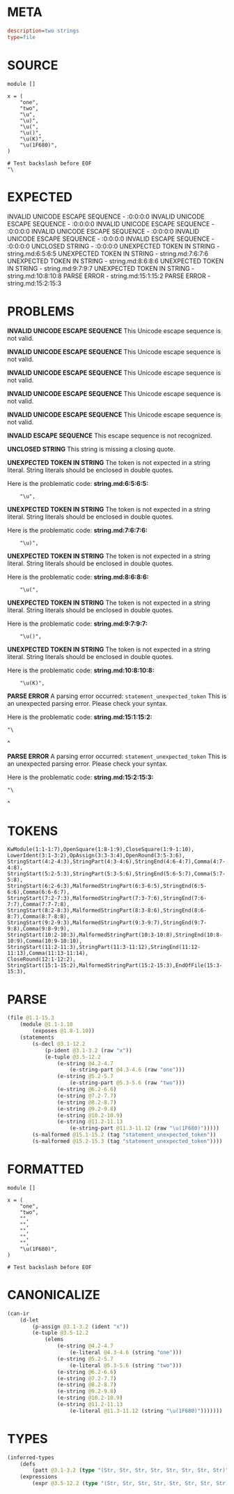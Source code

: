 # META
~~~ini
description=two strings
type=file
~~~
# SOURCE
~~~roc
module []

x = (
	"one",
	"two",
	"\u",
	"\u)",
	"\u(",
	"\u()",
	"\u(K)",
	"\u(1F680)",
)

# Test backslash before EOF
"\
~~~
# EXPECTED
INVALID UNICODE ESCAPE SEQUENCE - :0:0:0:0
INVALID UNICODE ESCAPE SEQUENCE - :0:0:0:0
INVALID UNICODE ESCAPE SEQUENCE - :0:0:0:0
INVALID UNICODE ESCAPE SEQUENCE - :0:0:0:0
INVALID UNICODE ESCAPE SEQUENCE - :0:0:0:0
INVALID ESCAPE SEQUENCE - :0:0:0:0
UNCLOSED STRING - :0:0:0:0
UNEXPECTED TOKEN IN STRING - string.md:6:5:6:5
UNEXPECTED TOKEN IN STRING - string.md:7:6:7:6
UNEXPECTED TOKEN IN STRING - string.md:8:6:8:6
UNEXPECTED TOKEN IN STRING - string.md:9:7:9:7
UNEXPECTED TOKEN IN STRING - string.md:10:8:10:8
PARSE ERROR - string.md:15:1:15:2
PARSE ERROR - string.md:15:2:15:3
# PROBLEMS
**INVALID UNICODE ESCAPE SEQUENCE**
This Unicode escape sequence is not valid.

**INVALID UNICODE ESCAPE SEQUENCE**
This Unicode escape sequence is not valid.

**INVALID UNICODE ESCAPE SEQUENCE**
This Unicode escape sequence is not valid.

**INVALID UNICODE ESCAPE SEQUENCE**
This Unicode escape sequence is not valid.

**INVALID UNICODE ESCAPE SEQUENCE**
This Unicode escape sequence is not valid.

**INVALID ESCAPE SEQUENCE**
This escape sequence is not recognized.

**UNCLOSED STRING**
This string is missing a closing quote.

**UNEXPECTED TOKEN IN STRING**
The token **<unknown>** is not expected in a string literal.
String literals should be enclosed in double quotes.

Here is the problematic code:
**string.md:6:5:6:5:**
```roc
	"\u",
```
    


**UNEXPECTED TOKEN IN STRING**
The token **<unknown>** is not expected in a string literal.
String literals should be enclosed in double quotes.

Here is the problematic code:
**string.md:7:6:7:6:**
```roc
	"\u)",
```
     


**UNEXPECTED TOKEN IN STRING**
The token **<unknown>** is not expected in a string literal.
String literals should be enclosed in double quotes.

Here is the problematic code:
**string.md:8:6:8:6:**
```roc
	"\u(",
```
     


**UNEXPECTED TOKEN IN STRING**
The token **<unknown>** is not expected in a string literal.
String literals should be enclosed in double quotes.

Here is the problematic code:
**string.md:9:7:9:7:**
```roc
	"\u()",
```
      


**UNEXPECTED TOKEN IN STRING**
The token **<unknown>** is not expected in a string literal.
String literals should be enclosed in double quotes.

Here is the problematic code:
**string.md:10:8:10:8:**
```roc
	"\u(K)",
```
       


**PARSE ERROR**
A parsing error occurred: `statement_unexpected_token`
This is an unexpected parsing error. Please check your syntax.

Here is the problematic code:
**string.md:15:1:15:2:**
```roc
"\
```
^


**PARSE ERROR**
A parsing error occurred: `statement_unexpected_token`
This is an unexpected parsing error. Please check your syntax.

Here is the problematic code:
**string.md:15:2:15:3:**
```roc
"\
```
 ^


# TOKENS
~~~zig
KwModule(1:1-1:7),OpenSquare(1:8-1:9),CloseSquare(1:9-1:10),
LowerIdent(3:1-3:2),OpAssign(3:3-3:4),OpenRound(3:5-3:6),
StringStart(4:2-4:3),StringPart(4:3-4:6),StringEnd(4:6-4:7),Comma(4:7-4:8),
StringStart(5:2-5:3),StringPart(5:3-5:6),StringEnd(5:6-5:7),Comma(5:7-5:8),
StringStart(6:2-6:3),MalformedStringPart(6:3-6:5),StringEnd(6:5-6:6),Comma(6:6-6:7),
StringStart(7:2-7:3),MalformedStringPart(7:3-7:6),StringEnd(7:6-7:7),Comma(7:7-7:8),
StringStart(8:2-8:3),MalformedStringPart(8:3-8:6),StringEnd(8:6-8:7),Comma(8:7-8:8),
StringStart(9:2-9:3),MalformedStringPart(9:3-9:7),StringEnd(9:7-9:8),Comma(9:8-9:9),
StringStart(10:2-10:3),MalformedStringPart(10:3-10:8),StringEnd(10:8-10:9),Comma(10:9-10:10),
StringStart(11:2-11:3),StringPart(11:3-11:12),StringEnd(11:12-11:13),Comma(11:13-11:14),
CloseRound(12:1-12:2),
StringStart(15:1-15:2),MalformedStringPart(15:2-15:3),EndOfFile(15:3-15:3),
~~~
# PARSE
~~~clojure
(file @1.1-15.3
	(module @1.1-1.10
		(exposes @1.8-1.10))
	(statements
		(s-decl @3.1-12.2
			(p-ident @3.1-3.2 (raw "x"))
			(e-tuple @3.5-12.2
				(e-string @4.2-4.7
					(e-string-part @4.3-4.6 (raw "one")))
				(e-string @5.2-5.7
					(e-string-part @5.3-5.6 (raw "two")))
				(e-string @6.2-6.6)
				(e-string @7.2-7.7)
				(e-string @8.2-8.7)
				(e-string @9.2-9.8)
				(e-string @10.2-10.9)
				(e-string @11.2-11.13
					(e-string-part @11.3-11.12 (raw "\u(1F680)")))))
		(s-malformed @15.1-15.2 (tag "statement_unexpected_token"))
		(s-malformed @15.2-15.3 (tag "statement_unexpected_token"))))
~~~
# FORMATTED
~~~roc
module []

x = (
	"one",
	"two",
	"",
	"",
	"",
	"",
	"",
	"\u(1F680)",
)

# Test backslash before EOF

~~~
# CANONICALIZE
~~~clojure
(can-ir
	(d-let
		(p-assign @3.1-3.2 (ident "x"))
		(e-tuple @3.5-12.2
			(elems
				(e-string @4.2-4.7
					(e-literal @4.3-4.6 (string "one")))
				(e-string @5.2-5.7
					(e-literal @5.3-5.6 (string "two")))
				(e-string @6.2-6.6)
				(e-string @7.2-7.7)
				(e-string @8.2-8.7)
				(e-string @9.2-9.8)
				(e-string @10.2-10.9)
				(e-string @11.2-11.13
					(e-literal @11.3-11.12 (string "\u(1F680)")))))))
~~~
# TYPES
~~~clojure
(inferred-types
	(defs
		(patt @3.1-3.2 (type "(Str, Str, Str, Str, Str, Str, Str, Str)")))
	(expressions
		(expr @3.5-12.2 (type "(Str, Str, Str, Str, Str, Str, Str, Str)"))))
~~~
